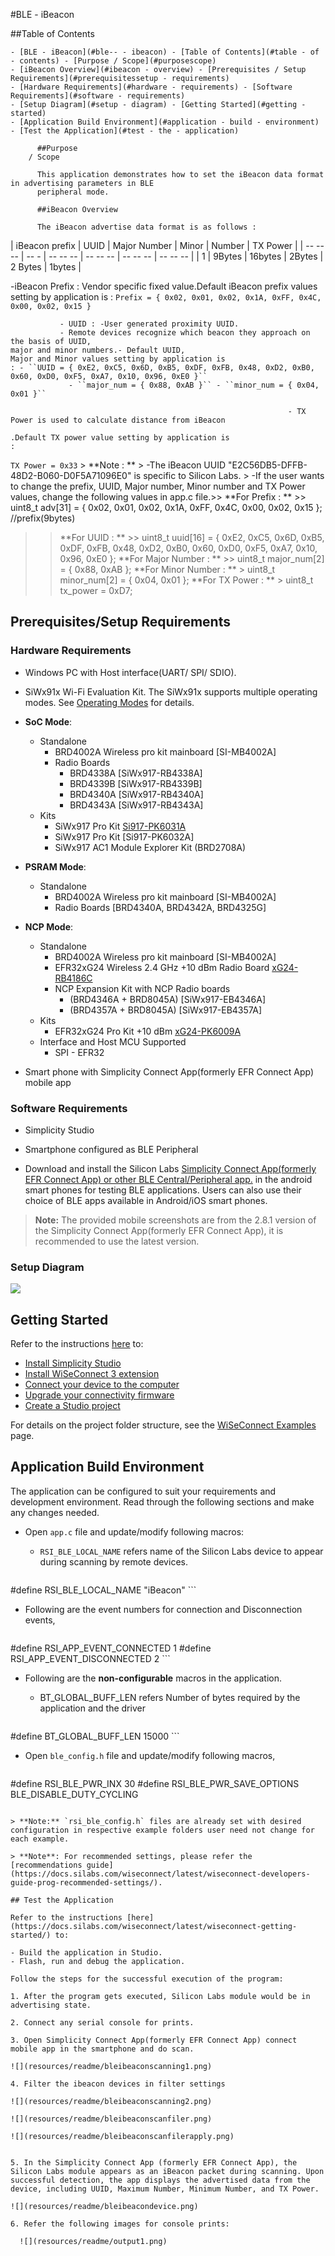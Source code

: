 #BLE - iBeacon

##Table of Contents

    - [BLE - iBeacon](#ble-- - ibeacon) - [Table of Contents](#table - of - contents) - [Purpose / Scope](#purposescope)
    - [iBeacon Overview](#ibeacon - overview) - [Prerequisites / Setup Requirements](#prerequisitessetup - requirements)
    - [Hardware Requirements](#hardware - requirements) - [Software Requirements](#software - requirements)
    - [Setup Diagram](#setup - diagram) - [Getting Started](#getting - started)
    - [Application Build Environment](#application - build - environment)
    - [Test the Application](#test - the - application)

          ##Purpose
        / Scope

          This application demonstrates how to set the iBeacon data format in advertising parameters in BLE
          peripheral mode.

          ##iBeacon Overview

          The iBeacon advertise data format is as follows :

  | iBeacon prefix | UUID | Major Number | Minor | Number | TX Power |
  | -- -- -- | -- - | -- -- -- | -- -- -- | -- -- -- | -- -- -- | | 1 | 9Bytes | 16bytes | 2Bytes | 2 Bytes | 1bytes |

  -iBeacon Prefix : Vendor specific fixed value.Default iBeacon prefix values setting by application is :
   ``Prefix = { 0x02, 0x01, 0x02, 0x1A, 0xFF, 0x4C, 0x00, 0x02, 0x15 }``

               - UUID : -User generated proximity UUID.
               - Remote devices recognize which beacon they approach on the basis of UUID,
    major and minor numbers.- Default UUID,
    Major and Minor values setting by application is
    : - ``UUID = { 0xE2, 0xC5, 0x6D, 0xB5, 0xDF, 0xFB, 0x48, 0xD2, 0xB0, 0x60, 0xD0, 0xF5, 0xA7, 0x10, 0x96, 0xE0 }``
                 - ``major_num = { 0x88, 0xAB }`` - ``minor_num = { 0x04, 0x01 }``

                                                                  - TX Power is used to calculate distance from iBeacon
                                                                      .Default TX power value setting by application is
    :
   `TX Power = 0x33`
                > **Note : ** > -The iBeacon UUID "E2C56DB5-DFFB-48D2-B060-D0F5A71096E0" is specific to Silicon Labs.
                > -If the user wants to change the prefix,
    UUID, Major number, Minor number and TX Power values,
    change the following values in app.c file.>> **For Prefix
    : ** >> uint8_t adv[31]            = { 0x02, 0x01, 0x02, 0x1A, 0xFF, 0x4C, 0x00, 0x02, 0x15 }; //prefix(9bytes)
>> **For UUID : ** >> uint8_t uuid[16] = { 0xE2, 0xC5, 0x6D, 0xB5, 0xDF, 0xFB, 0x48, 0xD2,
                                           0xB0, 0x60, 0xD0, 0xF5, 0xA7, 0x10, 0x96, 0xE0 };
>> **For Major Number : ** >> uint8_t major_num[2] = { 0x88, 0xAB };
>> **For Minor Number : ** > uint8_t minor_num[2]  = { 0x04, 0x01 };
>> **For TX Power : ** > uint8_t tx_power          = 0xD7;

## Prerequisites/Setup Requirements

### Hardware Requirements

- Windows PC with Host interface(UART/ SPI/ SDIO).
- SiWx91x Wi-Fi Evaluation Kit. The SiWx91x supports multiple operating modes. See [Operating Modes]() for details.
- **SoC Mode**:
  - Standalone
    - BRD4002A Wireless pro kit mainboard [SI-MB4002A]
    - Radio Boards 
  	  - BRD4338A [SiWx917-RB4338A]
      - BRD4339B [SiWx917-RB4339B]
  	  - BRD4340A [SiWx917-RB4340A]
      - BRD4343A [SiWx917-RB4343A]
  - Kits
  	- SiWx917 Pro Kit [Si917-PK6031A](https://www.silabs.com/development-tools/wireless/wi-fi/siwx917-pro-kit?tab=overview)
  	- SiWx917 Pro Kit [Si917-PK6032A]
    - SiWx917 AC1 Module Explorer Kit (BRD2708A)
- **PSRAM Mode**:
  - Standalone
    - BRD4002A Wireless pro kit mainboard [SI-MB4002A]  
    - Radio Boards [BRD4340A, BRD4342A, BRD4325G]  	
- **NCP Mode**:
  - Standalone
    - BRD4002A Wireless pro kit mainboard [SI-MB4002A]
    - EFR32xG24 Wireless 2.4 GHz +10 dBm Radio Board [xG24-RB4186C](https://www.silabs.com/development-tools/wireless/xg24-rb4186c-efr32xg24-wireless-gecko-radio-board?tab=overview)
    - NCP Expansion Kit with NCP Radio boards
      - (BRD4346A + BRD8045A) [SiWx917-EB4346A]
      - (BRD4357A + BRD8045A) [SiWx917-EB4357A]
  - Kits
  	- EFR32xG24 Pro Kit +10 dBm [xG24-PK6009A](https://www.silabs.com/development-tools/wireless/efr32xg24-pro-kit-10-dbm?tab=overview)
  - Interface and Host MCU Supported
    - SPI - EFR32 

- Smart phone with Simplicity Connect App(formerly EFR Connect App) mobile app

### Software Requirements

- Simplicity Studio
- Smartphone configured as BLE Peripheral

- Download and install the Silicon Labs [Simplicity Connect App(formerly EFR Connect App) or other BLE Central/Peripheral app.](https://www.silabs.com/developers/simplicity-connect-mobile-app ) in the android smart phones for testing BLE applications. Users can also use their choice of BLE apps available in Android/iOS smart phones.

> **Note:** The provided mobile screenshots are from the 2.8.1 version of the Simplicity Connect App(formerly EFR Connect App), it is recommended to use the latest version.

### Setup Diagram

![](resources/readme/ble_ibeacon_soc_ncp.png)
  
## Getting Started

Refer to the instructions [here](https://docs.silabs.com/wiseconnect/latest/wiseconnect-getting-started/) to:

- [Install Simplicity Studio](https://docs.silabs.com/wiseconnect/latest/wiseconnect-developers-guide-developing-for-silabs-hosts/#install-simplicity-studio)
- [Install WiSeConnect 3 extension](https://docs.silabs.com/wiseconnect/latest/wiseconnect-developers-guide-developing-for-silabs-hosts/#install-the-wi-se-connect-3-extension)
- [Connect your device to the computer](https://docs.silabs.com/wiseconnect/latest/wiseconnect-developers-guide-developing-for-silabs-hosts/#connect-si-wx91x-to-computer)
- [Upgrade your connectivity firmware ](https://docs.silabs.com/wiseconnect/latest/wiseconnect-developers-guide-developing-for-silabs-hosts/#update-si-wx91x-connectivity-firmware)
- [Create a Studio project ](https://docs.silabs.com/wiseconnect/latest/wiseconnect-developers-guide-developing-for-silabs-hosts/#create-a-project)

For details on the project folder structure, see the [WiSeConnect Examples](https://docs.silabs.com/wiseconnect/latest/wiseconnect-examples/#example-folder-structure) page.

## Application Build Environment

The application can be configured to suit your requirements and development environment. Read through the following sections and make any changes needed.

- Open `app.c` file and update/modify following macros:

  - `RSI_BLE_LOCAL_NAME` refers name of the Silicon Labs device to appear during scanning by remote devices.

     ```c
#define RSI_BLE_LOCAL_NAME "iBeacon"
    ```

  - Following are the event numbers for connection and Disconnection events,

    ```c
#define RSI_APP_EVENT_CONNECTED    1
#define RSI_APP_EVENT_DISCONNECTED 2
    ```

- Following are the **non-configurable** macros in the application.

  - BT_GLOBAL_BUFF_LEN refers Number of bytes required by the application and the driver

    ```c
#define BT_GLOBAL_BUFF_LEN 15000
    ```

- Open `ble_config.h` file and update/modify following macros,

  ```c
#define RSI_BLE_PWR_INX          30
#define RSI_BLE_PWR_SAVE_OPTIONS BLE_DISABLE_DUTY_CYCLING
  ```  

  > **Note:** `rsi_ble_config.h` files are already set with desired configuration in respective example folders user need not change for each example.

> **Note**: For recommended settings, please refer the [recommendations guide](https://docs.silabs.com/wiseconnect/latest/wiseconnect-developers-guide-prog-recommended-settings/).

## Test the Application

Refer to the instructions [here](https://docs.silabs.com/wiseconnect/latest/wiseconnect-getting-started/) to:

- Build the application in Studio.
- Flash, run and debug the application.

Follow the steps for the successful execution of the program:

1. After the program gets executed, Silicon Labs module would be in advertising state.

2. Connect any serial console for prints.

3. Open Simplicity Connect App(formerly EFR Connect App) connect mobile app in the smartphone and do scan.

![](resources/readme/bleibeaconscanning1.png)

4. Filter the ibeacon devices in filter settings

![](resources/readme/bleibeaconscanning2.png)

![](resources/readme/bleibeaconscanfiler.png)

![](resources/readme/bleibeaconscanfilerapply.png)


5. In the Simplicity Connect App (formerly EFR Connect App), the Silicon Labs module appears as an iBeacon packet during scanning. Upon successful detection, the app displays the advertised data from the device, including UUID, Maximum Number, Minimum Number, and TX Power.

![](resources/readme/bleibeacondevice.png)

6. Refer the following images for console prints:

    ![](resources/readme/output1.png)
